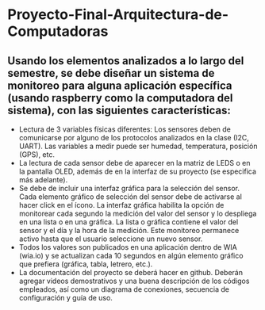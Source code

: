 # Proyecto-Final-Arquitectura-de-Computadoras

## Usando los elementos analizados a lo largo del semestre, se debe diseñar un sistema de monitoreo para alguna aplicación específica (usando raspberry como la computadora del sistema), con las siguientes características:

* Lectura de 3 variables físicas diferentes: Los sensores deben de comunicarse por alguno de los protocolos analizados en la clase (I2C, UART). Las variables a medir puede ser humedad, temperatura, posición (GPS), etc.
* La lectura de cada sensor debe de aparecer en la matriz de LEDS o en la pantalla OLED, además de en la interfaz de su proyecto (se especifica más adelante).
* Se debe de incluir una interfaz gráfica para la selección del sensor. Cada elemento gráfico de selección del sensor debe de activarse al hacer click en el ícono. La interfaz gráfica habilita la opción de monitorear cada segundo la medición del valor del sensor y lo despliega en una lista o en una gráfica. La lista o gráfica contiene el valor del sensor y el día y la hora de la medición. Este monitoreo permanece activo hasta que el usuario seleccione un nuevo sensor.
* Todos los valores son publicados en una aplicación dentro de WIA (wia.io) y se actualizan cada 10 segundos en algún elemento gráfico que prefiera (gráfica, tabla, letrero, etc.).
* La documentación del proyecto se deberá hacer en github. Deberán agregar videos demostrativos y una buena descripción de los códigos empleados, así como un diagrama de conexiones, secuencia de configuración y guía de uso.
